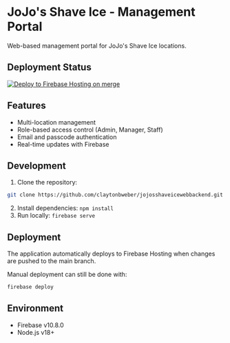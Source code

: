 # JoJo's Shave Ice - Management Portal

Web-based management portal for JoJo's Shave Ice locations.

## Deployment Status

[![Deploy to Firebase Hosting on merge](https://github.com/claytonbweber/jojosshaveicewebbackend/actions/workflows/firebase-hosting-merge.yml/badge.svg)](https://github.com/claytonbweber/jojosshaveicewebbackend/actions/workflows/firebase-hosting-merge.yml)

## Features

- Multi-location management
- Role-based access control (Admin, Manager, Staff)
- Email and passcode authentication
- Real-time updates with Firebase

## Development

1. Clone the repository:
```bash
git clone https://github.com/claytonbweber/jojosshaveicewebbackend.git
```
2. Install dependencies: `npm install`
3. Run locally: `firebase serve`

## Deployment

The application automatically deploys to Firebase Hosting when changes are pushed to the main branch.

Manual deployment can still be done with:
```bash
firebase deploy
```

## Environment

- Firebase v10.8.0
- Node.js v18+ 